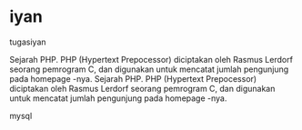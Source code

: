 # iyan
tugasiyan

Sejarah PHP. PHP (Hypertext Prepocessor) diciptakan oleh Rasmus Lerdorf seorang pemrogram C, dan digunakan untuk mencatat jumlah pengunjung pada homepage -nya.
Sejarah PHP. PHP (Hypertext Prepocessor) diciptakan oleh Rasmus Lerdorf seorang pemrogram C, dan digunakan untuk mencatat jumlah pengunjung pada homepage -nya.

mysql

